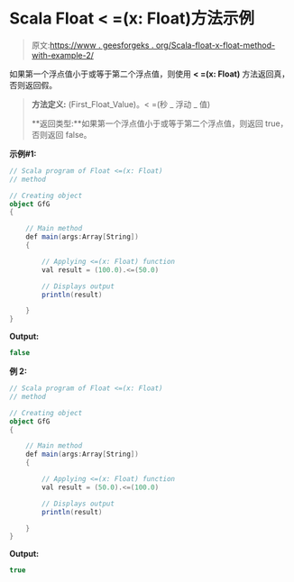 # Scala Float < =(x: Float)方法示例

> 原文:[https://www . geesforgeks . org/Scala-float-x-float-method-with-example-2/](https://www.geeksforgeeks.org/scala-float-x-float-method-with-example-2/)

如果第一个浮点值小于或等于第二个浮点值，则使用 **< =(x: Float)** 方法返回真，否则返回假。

> **方法定义:** (First_Float_Value)。< =(秒 _ 浮动 _ 值)
> 
> **返回类型:**如果第一个浮点值小于或等于第二个浮点值，则返回 true，否则返回 false。

**示例#1:**

```scala
// Scala program of Float <=(x: Float)
// method

// Creating object
object GfG
{ 

    // Main method
    def main(args:Array[String])
    {

        // Applying <=(x: Float) function
        val result = (100.0).<=(50.0)

        // Displays output
        println(result)

    }
} 
```

**Output:**

```scala
false

```

**例 2:**

```scala
// Scala program of Float <=(x: Float)
// method

// Creating object
object GfG
{ 

    // Main method
    def main(args:Array[String])
    {

        // Applying <=(x: Float) function
        val result = (50.0).<=(100.0)

        // Displays output
        println(result)

    }
} 
```

**Output:**

```scala
true

```